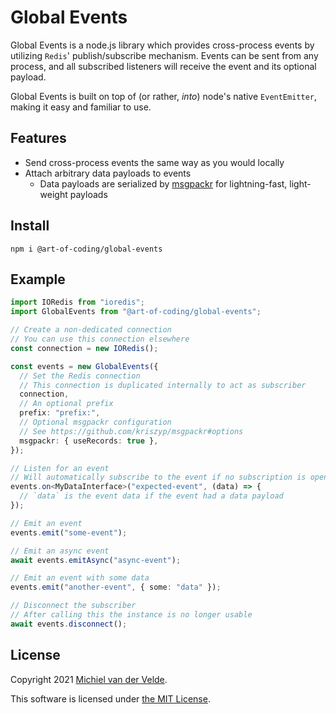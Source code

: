 # Global Events

Global Events is a node.js library which provides cross-process events by
utilizing `Redis`' publish/subscribe mechanism. Events can be sent from any
process, and all subscribed listeners will receive the event and its optional
payload.

Global Events is built on top of (or rather, _into_) node's native
`EventEmitter`, making it easy and familiar to use.

## Features

- Send cross-process events the same way as you would locally
- Attach arbitrary data payloads to events
  - Data payloads are serialized by
    [msgpackr](https://github.com/kriszyp/msgpackr) for lightning-fast,
    light-weight payloads

## Install

```
npm i @art-of-coding/global-events
```

## Example

```typescript
import IORedis from "ioredis";
import GlobalEvents from "@art-of-coding/global-events";

// Create a non-dedicated connection
// You can use this connection elsewhere
const connection = new IORedis();

const events = new GlobalEvents({
  // Set the Redis connection
  // This connection is duplicated internally to act as subscriber
  connection,
  // An optional prefix
  prefix: "prefix:",
  // Optional msgpackr configuration
  // See https://github.com/kriszyp/msgpackr#options
  msgpackr: { useRecords: true },
});

// Listen for an event
// Will automatically subscribe to the event if no subscription is open yet
events.on<MyDataInterface>("expected-event", (data) => {
  // `data` is the event data if the event had a data payload
});

// Emit an event
events.emit("some-event");

// Emit an async event
await events.emitAsync("async-event");

// Emit an event with some data
events.emit("another-event", { some: "data" });

// Disconnect the subscriber
// After calling this the instance is no longer usable
await events.disconnect();
```

## License

Copyright 2021 [Michiel van der Velde](https://michielvdvelde.nl).

This software is licensed under [the MIT License](LICENSE).
